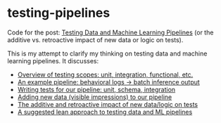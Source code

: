 # testing-pipelines

Code for the post: [Testing Data and Machine Learning Pipelines](https://eugeneyan.com/writing/testing-pipelines/) (or the additive vs. retroactive impact of new data or logic on tests).

This is my attempt to clarify my thinking on testing data and machine learning pipelines. It discusses:

- [Overview of testing scopes: unit, integration, functional, etc.](https://eugeneyan.com/writing/testing-pipelines/#smaller-testing-scopes--shorter-feedback-loops)
- [An example pipeline: behavioral logs -> batch inference output](https://eugeneyan.com/writing/testing-pipelines/#example-pipeline-behavioral-logs---inference-output)
- [Writing tests for our pipeline: unit, schema, integration](https://eugeneyan.com/writing/testing-pipelines/#implementation-tests-unit-schema-integration)
- [Adding new data (visible impressions) to our pipeline](https://eugeneyan.com/writing/testing-pipelines/#adding-new-data-or-logic--updating-pipeline-code)
- [The additive and retroactive impact of new data/logic on tests](https://eugeneyan.com/writing/testing-pipelines/#new-data-or-logic-additive-vs-retroactive-impacts)
- [A suggested lean approach to testing data and ML pipelines](https://eugeneyan.com/writing/testing-pipelines/#many-row-level-and-schema-tests-a-handful-of-the-rest)
